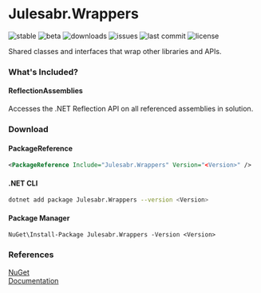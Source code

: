 # Julesabr.Wrappers

![stable](https://img.shields.io/circleci/build/github/julesabr/Wrappers/main?label=stable&style=plastic&token=0b65d58eac53981b0a7f23471be9115c08b278f0)
![beta](https://img.shields.io/circleci/build/github/julesabr/Wrappers/beta?label=beta&style=plastic&token=0b65d58eac53981b0a7f23471be9115c08b278f0)
![downloads](https://img.shields.io/nuget/dt/Julesabr.Wrappers?style=plastic)
![issues](https://img.shields.io/github/issues/julesabr/Wrappers?style=plastic)
![last commit](https://img.shields.io/github/last-commit/julesabr/Wrappers/beta?style=plastic)
![license](https://img.shields.io/github/license/julesabr/Wrappers?color=blue&style=plastic)

Shared classes and interfaces that wrap other libraries and APIs.

### What's Included?
#### ReflectionAssemblies
Accesses the .NET Reflection API on all referenced assemblies in solution.

### Download
#### PackageReference
```xml
<PackageReference Include="Julesabr.Wrappers" Version="<Version>" />
```
#### .NET CLI
```bash
dotnet add package Julesabr.Wrappers --version <Version>
```
#### Package Manager
```
NuGet\Install-Package Julesabr.Wrappers -Version <Version>
```

### References
[NuGet](https://www.nuget.org/packages/Julesabr.Wrappers)  
[Documentation](https://wrappers.julesabr.dev)
